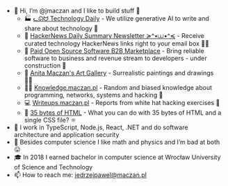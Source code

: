 - 👋 Hi, I’m @jmaczan and I like to build stuff 🔬  
  - 🏭 [ᓚᘏᗢ Technology Daily](https://bibop.app) - We utilize generative AI to write and share about technology 🤖
  - 📰 [HackerNews Daily Summary Newsletter ≽^•⩊•^≼](https://mailchi.mp/8e5a0abfd6be/h59zy01kio) - Receive curated technology HackerNews links right to your email box 👩‍💻
  - 🌱 [Paid Open Source Software B2B Marketplace](https://poss.market) - Bring reliable software to business and revenue stream to developers - under construction 👷
  - 🎨 [Anita Maczan's Art Gallery](https://anitamaczan.pl) - Surrealistic paintings and drawings 👩‍🎨
  - 🐱‍💻 [Knowledge.maczan.pl](https://knowledge.maczan.pl) - Random and biased knowledge about programming, networks, systems and hacking 🦸
  - 💻 [Writeups.maczan.pl](https://writeups.maczan.pl) - Reports from white hat hacking exercises 🦹
  - 🧩 [35 bytes of HTML](https://35bytes.maczan.pl) - What you can do with 35 bytes of HTML and a single CSS file? ⚛
- 🔨 I work in TypeScript, Node.js, React, .NET and do software architecture and application security
- 👀 Besides computer science I like math and physics and I’m bad at both 😛
- 🎓 In 2018 I earned bachelor in computer science at Wrocław University of Science and Technology
- 📫 How to reach me: jedrzejpawel@maczan.pl
